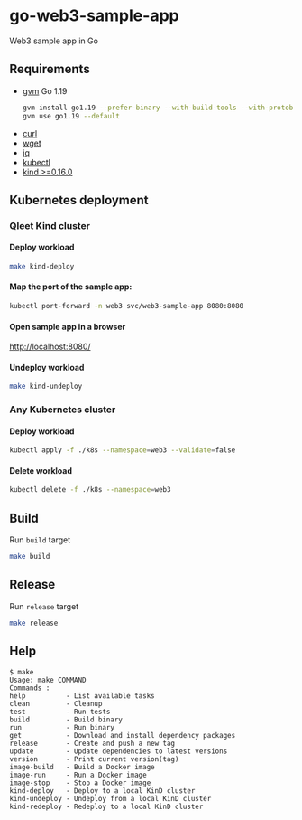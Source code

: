 # go-web3-sample-app
Web3 sample app in Go

## Requirements

* [gvm](https://github.com/moovweb/gvm) Go 1.19
    ```bash
    gvm install go1.19 --prefer-binary --with-build-tools --with-protobuf
    gvm use go1.19 --default
    ```
* [curl](https://help.ubidots.com/en/articles/2165289-learn-how-to-install-run-curl-on-windows-macosx-linux)
* [wget](https://www.gnu.org/software/wget/)
* [jq](https://github.com/stedolan/jq/wiki/Installation)
* [kubectl](https://kubernetes.io/docs/tasks/tools/install-kubectl-linux/)
* [kind >=0.16.0](https://kind.sigs.k8s.io/docs/user/quick-start/#installation)

## Kubernetes deployment

### Qleet Kind cluster

#### Deploy workload

```bash
make kind-deploy
```

#### Map the port of the sample app:

```bash
kubectl port-forward -n web3 svc/web3-sample-app 8080:8080
```

#### Open sample app in a browser

[http://localhost:8080/](http://localhost:8080/)

#### Undeploy workload

```bash
make kind-undeploy
```

### Any Kubernetes cluster

#### Deploy workload

```bash
kubectl apply -f ./k8s --namespace=web3 --validate=false
```

#### Delete workload

```bash
kubectl delete -f ./k8s --namespace=web3
```

## Build
Run `build` target
```bash
make build
```

## Release
Run `release` target
```bash
make release
```

## Help

```text
$ make
Usage: make COMMAND
Commands :
help          - List available tasks
clean         - Cleanup
test          - Run tests
build         - Build binary
run           - Run binary
get           - Download and install dependency packages
release       - Create and push a new tag
update        - Update dependencies to latest versions
version       - Print current version(tag)
image-build   - Build a Docker image
image-run     - Run a Docker image
image-stop    - Stop a Docker image
kind-deploy   - Deploy to a local KinD cluster
kind-undeploy - Undeploy from a local KinD cluster
kind-redeploy - Redeploy to a local KinD cluster
```

